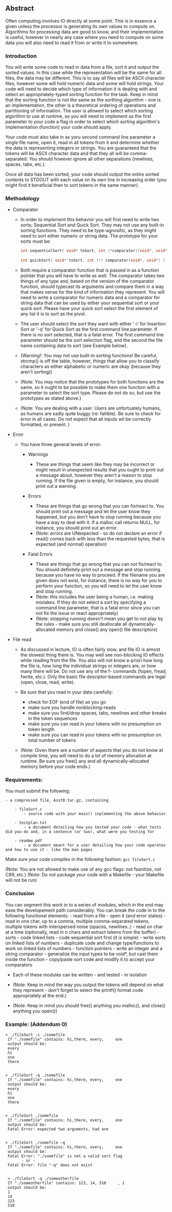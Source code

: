 ## Abstract

Often computing involves IO directly at some point. This is in essence a given unless the processor is generating its own values to compute on. Algorithms for processing data are good to know, and their implementation is useful, however in nearly any case where you need to compute on some data you will also need to read it from or write it to somewhere.

	
	
### Introduction

You will write some code to read in data from a file, sort it and output the sorted values. In this case while the representation will be the same for all files, the data may be different. This is to say all files will be ASCII character files, however some will hold numeric data and some will hold strings. Your code will need to decide which type of information it is dealing with and select an appropriately-typed sorting function for the task. Keep in mind that the sorting function is not the same as the sorthing algorithm - one is an implementation, the other is a theoretical ordering of operations and partitioning of information. The user is allowed to select which sorting algorithm to use at runtime, so you will need to implement as the first parameter to your code a flag in order to select which sorting algorithm's implementation (function) your code should apply.
	
Your code must also take in as yoru second command line parameter a single file name, open it, read in all tokens from it and determine whether the data is representing integers or strings. You are guaranteed that the tokens will be ASCII character data and that they all will be comma-separated. You should however ignore all other separations (newlines, spaces, tabs, etc.).
	
Once all data has been sorted, your code should output the entire sorted contents to STDOUT with each value on its own line in increasing order (you might find it beneficial then to sort tokens in the same manner).
	

### Methodology
- Comparator

	- In order to implement this behavior you will first need to write two sorts; Sequential Sort and Quick Sort. They may not use any built-in sorting functions. They need to be type-agnositic, as they might need to sort either numeric or string data. The prototype for your sorts must be:
	
	  ```c
	  int sequentialSort( void* toSort, int (*comparator)(void*, void*)   )
			
	  int quickSort( void* toSort, int (*) comparator(void*, void*) )
	  ```
			
	- Both require a comparator function that is passed in as a function pointer that you will have to write as well. The comparator takes two things of any type and, based on the version of the comparator function, should typecast its arguments and compare them in a way that makes sense for the kind of information they represent. You will need to write a comparator for numeric data and a comparator for string data that can be used by either your sequential sort or your quick sort. Please have your quick sort select the first element of any list it is to sort as the pivot.
		
	- The user should select the sort they want with either '-i' for Insertion Sort or '-q' for Quick Sort as the first command line parameter. If there is no sort selected, that is a fatal error. The first command line parameter should be the sort selection flag, and the second the file name containing data to sort (see Example below).
		
	- (Warning!: You may not use built-in sorting functions! Be careful, strcmp() is off the table, however, things that allow you to classify characters as either alphabetic or numeric are okay (because they aren't sorting))
		
	- (Note: You may notice that the prototypes for both functions are the same, so it ought to be possible to make them one function with a parameter to select the sort type. Please do not do so, but use the prototypes as stated above.)
		
	- (Note: You are dealing with a user. Users are unfortuately humans, as humans are sadly quite buggy (re: fallible). Be sure to check for error in all cases. Do not expect that all inputs wil be correctly formatted, or present. )
	
	
- Error

	- You have three general levels of error:
		* Warnings
			- These are things that seem like they may be incorrect or might result in unexpected results that you ought to print out a message about, however they aren't a reason to stop running. If the file given is empty, for instance, you should print out a warning.
		 
		* Errors
		 	- These are things that go wrong that you can fix/react to. You should print out a message and let the user know they happened, but you don't have to stop running because you have a way to deal with it. If a malloc call returns NULL, for instance, you should print out an error.
		 	- (Note: errors are UNexpected - so do not declare an error if read() comes back with less than the requested bytes, that is expected (and normal) operation)
		 
		 * Fatal Errors
		 	- These are things that go wrong that you can not fix/react to. You should definitely print out a message and stop running because you have no way to proceed. If the filename you are given does not exist, for instance, there is no way for you to perform your function, so you will need to let the user know and stop running.
		 	- (Note: this includes the user being a human, i.e. making mistakes. If they do not select a sort by specifying a command line parameter, that is a fatal error since you can not fix the issue or react appropriately)
			 - (Note: stopping running doesn't mean you get to not play by the rules - make sure you still deallocate all dynamically-allocated memory and close() any open() file descriptors)
	
	
- File read
	- As discussed in lecture, IO is often fairly slow, and file IO is almost the slowest thing there is. You may well see non-blocking IO effects while reading from the file. You also will not know a-priori how long the file is, how long the individual strings or integers are, or how many there will be. Do not use any of the f- commands (fopen, fread, fwrite, etc.). Only the basic file desciptor-based commands are legal (open, close, read, write).
	
	- Be sure that you read in your data carefully:
		- check for EOF (end of file) as you go
		- make sure you handle nonblocking-reads
		- make sure you find/drop spaces, tabs, newlines and other breaks in the token sequences
		- make sure you can read in your tokens with no presumption on token length
		- make sure you can read in your tokens with no presumption on total number of tokens

	- (Note: Given there are a number of aspects that you do not know at compile time, you will need to do a lot of memory allocation at runtime. Be sure you free() any and all dynamically-allocated memory before your code ends.)

	
	
### Requirements:

You must submit the following:

	- a compressed file, Asst0.tar.gz, containing
	
		- fileSort.c
			- source code with your main() inplementing the above behavior

		- testplan.txt
			- a document detailing how you tested your code - what tests did you do and, in a sentence (or two), what were you testing for
			
		- readme.pdf
			- a document meant for a user detailing how your code operates and how to use it - like the man pages

Make sure your code compiles in the following fashion:
`gcc fileSort.c`
			
(Note: You are not allowed to make use of any gcc flags: not fsanitize, not C99, etc.)
(Note: Do not package your code with a Makefile - your Makefile will not be run)

		
		
### Conclusion
You can segment this work in to a series of modules, which in the end may ease the developement path considerably. You can break the code in to the following functional elements:
	- read from a file
		- open it (and error states)
		- read in one char, up to a comma, multiple comma-separated tokens, multiple tokens with interspersed noise (spaces, newlines..)
		- read on char at a time (optionally, read in n chars and extract tokens from the buffer)
	- sorts
		- code linked lists
		- code sequential sort first (it is simple)
		- write sorts on linked lists of numbers
		- duplicate code and change type/functions to work on linked lists of numbers
	- function pointers
		- write an integer and a string comparator
		- generalize the input types to be void*, but cast them inside the function
		- copy/paste sort code and modify it to accept your comparators
			
- Each of these modules can be written - and tested - in isolation 

- (Note: Keep in mind the way you output the tokens will depend on what they represent - don't forget to select the printf() format code appropriately at the end.)
				
- (Note: Keep in mind you should free() anything you malloc(), and close() anything you open())

	

### Example: (Addendum 0)
	> ./fileSort -i ./somefile
	 If "./somefile" contains: hi,there, every,     one
	 output should be:
	 every
	 hi
	 one
     there


	> ./fileSort -q ./somefile
	 If "./somefile" contains: hi,there, every,     one
	 output should be:
	 every
	 hi
	 one
     there
	
	
	> ./fileSort ./somefile
	 If "./somefile" contains: hi,there, every,     one
	 output should be:
	 Fatal Error: expected two arguments, had one
	  
	 
	> ./fileSort ./somefile -q
	 If "./somefile" contains: hi,there, every,     one
	 output should be:
	 Fatal Error: "./somefile" is not a valid sort flag 
	       - or -
     Fatal Error: file "-q" does not exist
	 
	 
	 > ./fileSort -q ./someotherfile
	 If "./someotherfile" contains: 123, 14, 510     , 1
	 output should be:
	 1
	 14
	 123
	 510
	 
	 
	 
	 
